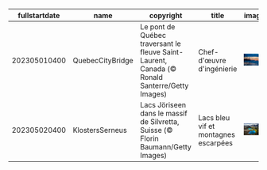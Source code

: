 |fullstartdate|name|copyright|title|image|
|--|--|--|--|--|
202305010400|QuebecCityBridge|Le pont de Québec traversant le fleuve Saint-Laurent, Canada (© Ronald Santerre/Getty Images)|Chef-d'œuvre d'ingénierie|![](/fr-CA/2023/05/202305010400QuebecCityBridge.jpg)|
202305020400|KlostersSerneus|Lacs Jöriseen dans le massif de Silvretta, Suisse (© Florin Baumann/Getty Images)|Lacs bleu vif et montagnes escarpées|![](/fr-CA/2023/05/202305020400KlostersSerneus.jpg)|
